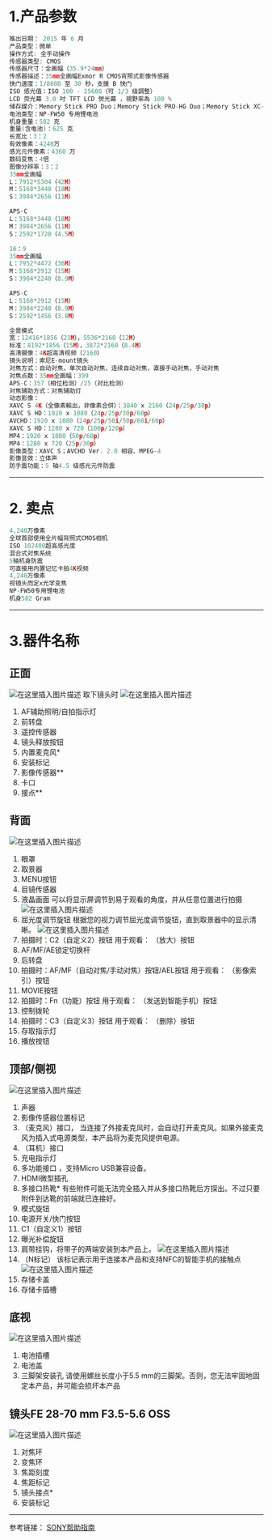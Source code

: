 



# 1.产品参数

```c
推出日期： 2015 年 6 月
产品类型：微单
操作方式: 全手动操作
传感器类型: CMOS
传感器尺寸：全画幅（35.9*24mm）
传感器描述：35mm全画幅Exmor R CMOS背照式影像传感器
快门速度：1/8000 至 30 秒，支援 B 快门
ISO 感光值：ISO 100 - 25600（可 1/3 级調整）
LCD 荧光幕	3.0 吋 TFT LCD 熒光幕 ，視野率為 100 %
储存媒介：Memory Stick PRO Duo；Memory Stick PRO-HG Duo；Memory Stick XC-HG Duo；SD 卡；SDHC 卡（兼容 UHS-I）；SDXC 卡（兼容 UHS-I）
电池类型：NP-FW50 专用锂电池
机身重量：582 克
重量(含电池)：625 克
长宽比：3：2
有效像素：4240万
感光元件像素：4360 万
数码变焦：4倍
图像分辨率：3：2
35mm全画幅
L：7952*5304（42M）
M：5168*3448（18M）
S：3984*2656（11M）

APS-C
L：5168*3448（18M）
M：3984*2656（11M）
S：2592*1728（4.5M）

16：9
35mm全画幅
L：7952*4472（36M）
M：5168*2912（15M）
S：3984*2240（8.9M）

APS-C
L：5168*2912（15M）
M：3984*2240（8.9M）
S：2592*1456（3.8M）

全景模式
宽：12416*1856（23M），5536*2160（12M）
标准：8192*1856（15M），3872*2160（8.4M）
高清摄像：4K超高清视频（2160）
镜头说明：索尼E-mount镜头
对焦方式：自动对焦，单次自动对焦，连续自动对焦，直接手动对焦，手动对焦
对焦点数：35mm全画幅：399
APS-C：357（相位检测）/25（对比检测）
对焦辅助方式：对焦辅助灯
动态影像：
XAVC S 4K（全像素輸出，非像素合併）：3840 x 2160（24p/25p/30p）
XAVC S HD：1920 x 1080（24p/25p/30p/60p）
AVCHD：1920 x 1080（24p/25p/50i/50p/60i/60p）
XAVC S HD：1280 x 720（100p/120p）
MP4：1920 x 1080（50p/60p）
MP4：1280 x 720（25p/30p）
影像类型：XAVC S；AVCHD Ver. 2.0 相容、MPEG-4
影像音效：立体声
防手震功能：5 轴4.5 级感光元件防震
```
----
# 2. 卖点

```c
4,240万像素
全球首部使用全片幅背照式CMOS相机
ISO 102400超高感光度
混合式对焦系统
5轴机身防震
可直接用内置记忆卡拍4K视频
4,240万像素
视镜头而定x光学变焦
NP-FW50专用锂电池
机身582 Gram 
```
-----
# 3.器件名称
## 正面
![在这里插入图片描述](https://i-blog.csdnimg.cn/blog_migrate/e159a774bca7930851a143cf0d21c869.png)
取下镜头时
![在这里插入图片描述](https://i-blog.csdnimg.cn/blog_migrate/530c7b7d7b591ca87c572bcb365f4554.png)

 1. AF辅助照明/自拍指示灯
 2. 前转盘
 3. 遥控传感器
 4. 镜头释放按钮
 5. 内置麦克风*
 6. 安装标记
 7. 影像传感器**
 8. 卡口
 9. 接点**
 
 

## 背面
![在这里插入图片描述](https://i-blog.csdnimg.cn/blog_migrate/ac374573ffaf0dcb1caa06944b89e4fb.png)
 1. 眼罩
 2. 取景器
 3. MENU按钮
 4. 目镜传感器
 5. 液晶画面
            可以将显示屏调节到易于观看的角度，并从任意位置进行拍摄
![在这里插入图片描述](https://i-blog.csdnimg.cn/blog_migrate/b6530b0d6b61e51c11804585bd02bc6b.png)
 6. 屈光度调节旋钮
根据您的视力调节屈光度调节旋钮，直到取景器中的显示清晰。
![在这里插入图片描述](https://i-blog.csdnimg.cn/blog_migrate/b0b977c3f72e94bef6a7cbdd9c33c6a5.png)
 7. 拍摄时：C2（自定义2）按钮
     用于观看： （放大）按钮
 8. AF/MF/AE锁定切换杆
 9. 后转盘
 10. 拍摄时：AF/MF（自动对焦/手动对焦）按钮/AEL按钮
      用于观看： （影像索引）按钮
 11. MOVIE按钮
 12. 拍摄时：Fn（功能）按钮
      用于观看： （发送到智能手机）按钮
 13. 控制拨轮
 14. 拍摄时：C3（自定义3）按钮
       用于观看： （删除）按钮
 15. 存取指示灯
 16. 播放按钮

## 顶部/侧视
![在这里插入图片描述](https://i-blog.csdnimg.cn/blog_migrate/39a6736bc8b2b2ee4dda2a8a7822ed3d.png)
1. 声器
2. 影像传感器位置标记
3. （麦克风）接口，  当连接了外接麦克风时，会自动打开麦克风。如果外接麦克风为插入式电源类型，本产品将为麦克风提供电源。
4. （耳机）接口
5. 充电指示灯
6. 多功能接口 ，支持Micro USB兼容设备。
7. HDMI微型插孔
8. 多接口热靴*
   有些附件可能无法完全插入并从多接口热靴后方探出。不过只要附件到达靴的前端就已连接好。
 9. 模式旋钮
9. 电源开关/快门按钮
10. C1（自定义1）按钮
11. 曝光补偿旋钮
12. 肩带挂钩，将带子的两端安装到本产品上。
![在这里插入图片描述](https://i-blog.csdnimg.cn/blog_migrate/ac444b3bfef98921937741bac5670e81.png)
13. （N标记）
该标记表示用于连接本产品和支持NFC的智能手机的接触点
![在这里插入图片描述](https://i-blog.csdnimg.cn/blog_migrate/eee6ee974c0ddbd1dd86b54d08e8873a.png)
14. 存储卡盖
15. 存储卡插槽

## 底视
![在这里插入图片描述](https://i-blog.csdnimg.cn/blog_migrate/cf2ce874e22055a3087323021f98d860.png)
1. 电池插槽
2. 电池盖
3. 三脚架安装孔
请使用螺丝长度小于5.5 mm的三脚架。否则，您无法牢固地固定本产品，并可能会损坏本产品

## 镜头FE 28-70 mm F3.5-5.6 OSS
![在这里插入图片描述](https://i-blog.csdnimg.cn/blog_migrate/bc34309b6f15c4c8e385b3aba5cb6493.png)
1. 对焦环
2. 变焦环
3. 焦距刻度
4. 焦距标记
5. 镜头接点*
6. 安装标记

----
参考链接：
[SONY帮助指南](https://service.sony.com.cn/DI/i-Manual/ILCE-7/cs/contents/TP0000244467.html)
